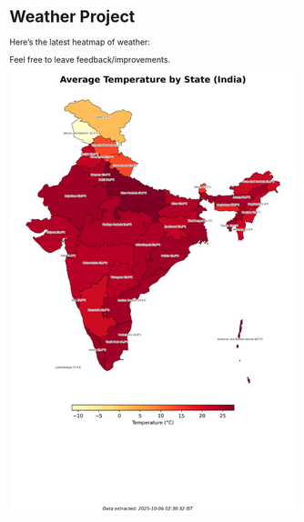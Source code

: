 # Weather Project

Here’s the latest heatmap of weather:

Feel free to leave feedback/improvements.

![India Heatmap](docs/assets/india_heatmap.png?v=E2DC72)

